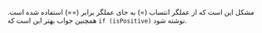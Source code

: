 مشکل این است که از عملگر انتساب (=) به جای عملگر برابر (==) استفاده شده است. همچنین جواب بهتر این است که ```if (isPositive)``` نوشته شود.
